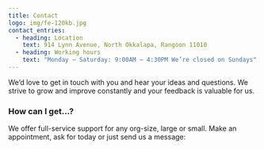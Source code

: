 ```yaml
---
title: Contact
logo: img/fe-120kb.jpg
contact_entries:
  - heading: Location
    text: 914 Lynn Avenue, North Okkalapa, Rangoon 11010
  - heading: Working hours
    text: "Monday – Saturday: 9:00AM – 4:30PM We’re closed on Sundays"
---
```


We’d love to get in touch with you and hear your ideas and
questions. We strive to grow and improve constantly and your feedback
is valuable for us.

<h3 class="f4 b lh-title mb2">How can I get…?</h3>

We offer full-service support for any org-size, large or small.
Make an appointment, ask for today or just send us a message:
